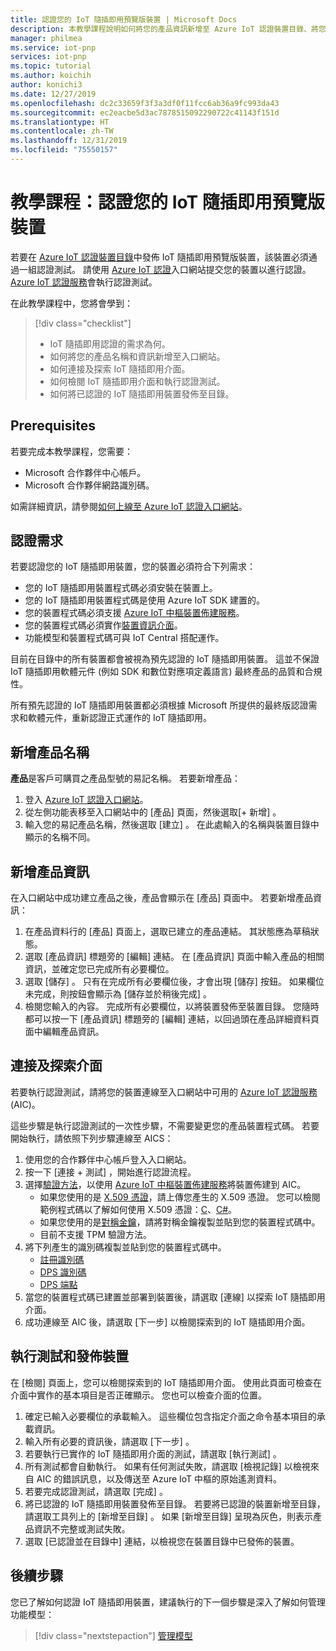 ```yaml
---
title: 認證您的 IoT 隨插即用預覽版裝置 | Microsoft Docs
description: 本教學課程說明如何將您的產品資訊新增至 Azure IoT 認證裝置目錄、將您的裝置連線至 Azure IoT 認證服務，然後執行 IoT 隨插即用認證測試。
manager: philmea
ms.service: iot-pnp
services: iot-pnp
ms.topic: tutorial
ms.author: koichih
author: konichi3
ms.date: 12/27/2019
ms.openlocfilehash: dc2c33659f3f3a3df0f11fcc6ab36a9fc993da43
ms.sourcegitcommit: ec2eacbe5d3ac7878515092290722c41143f151d
ms.translationtype: HT
ms.contentlocale: zh-TW
ms.lasthandoff: 12/31/2019
ms.locfileid: "75550157"
---
```

# <a name="tutorial-certify-your-iot-plug-and-play-preview-device"></a>教學課程：認證您的 IoT 隨插即用預覽版裝置

若要在 [Azure IoT 認證裝置目錄](https://aka.ms/iotdevcat)中發佈 IoT 隨插即用預覽版裝置，該裝置必須通過一組認證測試。 請使用 [Azure IoT 認證](https://aka.ms/ACFI)入口網站提交您的裝置以進行認證。 [Azure IoT 認證服務](https://aka.ms/azure-iot-aics)會執行認證測試。

在此教學課程中，您將會學到：

> [!div class="checklist"]
> * IoT 隨插即用認證的需求為何。
> * 如何將您的產品名稱和資訊新增至入口網站。
> * 如何連接及探索 IoT 隨插即用介面。
> * 如何檢閱 IoT 隨插即用介面和執行認證測試。
> * 如何將已認證的 IoT 隨插即用裝置發佈至目錄。

## <a name="prerequisites"></a>Prerequisites

若要完成本教學課程，您需要：

* Microsoft 合作夥伴中心帳戶。
* Microsoft 合作夥伴網路識別碼。

如需詳細資訊，請參閱[如何上線至 Azure IoT 認證入口網站](howto-onboard-portal.md)。

## <a name="certification-requirements"></a>認證需求

若要認證您的 IoT 隨插即用裝置，您的裝置必須符合下列需求：

* 您的 IoT 隨插即用裝置程式碼必須安裝在裝置上。
* 您的 IoT 隨插即用裝置程式碼是使用 Azure IoT SDK 建置的。
* 您的裝置程式碼必須支援 [Azure IoT 中樞裝置佈建服務](../iot-dps/about-iot-dps.md)。
* 您的裝置程式碼必須實作[裝置資訊介面](concepts-common-interfaces.md)。
* 功能模型和裝置程式碼可與 IoT Central 搭配運作。

目前在目錄中的所有裝置都會被視為預先認證的 IoT 隨插即用裝置。 這並不保證 IoT 隨插即用軟體元件 (例如 SDK 和數位對應項定義語言) 最終產品的品質和合規性。

所有預先認證的 IoT 隨插即用裝置都必須根據 Microsoft 所提供的最終版認證需求和軟體元件，重新認證正式運作的 IoT 隨插即用。

## <a name="add-product-name"></a>新增產品名稱

**產品**是客戶可購買之產品型號的易記名稱。 若要新增產品：

1. 登入 [Azure IoT 認證入口網站](https://aka.ms/ACFI)。
1. 從左側功能表移至入口網站中的 [產品]  頁面，然後選取[+ 新增]  。
1. 輸入您的易記產品名稱，然後選取 [建立]  。 在此處輸入的名稱與裝置目錄中顯示的名稱不同。

## <a name="add-product-information"></a>新增產品資訊

在入口網站中成功建立產品之後，產品會顯示在 [產品]  頁面中。 若要新增產品資訊：

1. 在產品資料行的 [產品]  頁面上，選取已建立的產品連結。 其狀態應為草稿狀態。
1. 選取 [產品資訊]  標題旁的 [編輯]  連結。 在 [產品資訊] 頁面中輸入產品的相關資訊，並確定您已完成所有必要欄位。
1. 選取 [儲存]  。 只有在完成所有必要欄位後，才會出現 [儲存]  按鈕。 如果欄位未完成，則按鈕會顯示為 [儲存並於稍後完成]  。
1. 檢閱您輸入的內容。 完成所有必要欄位，以將裝置發佈至裝置目錄。 您隨時都可以按一下 [產品資訊]  標題旁的 [編輯]  連結，以回過頭在產品詳細資料頁面中編輯產品資訊。

## <a name="connect-and-discover-interfaces"></a>連接及探索介面

若要執行認證測試，請將您的裝置連線至入口網站中可用的 [Azure IoT 認證服務](https://aka.ms/azure-iot-aics) (AIC)。

這些步驟是執行認證測試的一次性步驟，不需要變更您的產品裝置程式碼。 若要開始執行，請依照下列步驟連線至 AICS：

1. 使用您的合作夥伴中心帳戶登入入口網站。
1. 按一下 [連接 + 測試]  ，開始進行認證流程。
1. 選擇[驗證方法](../iot-dps/concepts-security.md#attestation-mechanism)，以使用 [Azure IoT 中樞裝置佈建服務](../iot-dps/about-iot-dps.md)將裝置佈建到 AIC。
   * 如果您使用的是 [X.509 憑證](../iot-hub/iot-hub-security-x509-get-started.md#prerequisites)，請上傳您產生的 X.509 憑證。 您可以檢閱範例程式碼以了解如何使用 X.509 憑證：[C](https://github.com/Azure/azure-iot-sdk-c/blob/master/iothub_client/samples/iothub_ll_client_x509_sample/iothub_ll_client_x509_sample.c)、[C#](../iot-hub/iot-hub-security-x509-get-started.md)。
   * 如果您使用的是[對稱金鑰](../iot-dps/concepts-symmetric-key-attestation.md)，請將對稱金鑰複製並貼到您的裝置程式碼中。
   * 目前不支援 TPM 驗證方法。
1. 將下列產生的識別碼複製並貼到您的裝置程式碼中。
   * [註冊識別碼](../iot-dps/use-hsm-with-sdk.md)
   * [DPS 識別碼](../iot-dps/tutorial-set-up-device.md#create-the-device-registration-software)
   * [DPS 端點](../iot-dps/tutorial-set-up-device.md#create-the-device-registration-software)
1. 當您的裝置程式碼已建置並部署到裝置後，請選取 [連線]  以探索 IoT 隨插即用介面。
1. 成功連線至 AIC 後，請選取 [下一步]  以檢閱探索到的 IoT 隨插即用介面。

## <a name="run-tests-and-publish-the-device"></a>執行測試和發佈裝置

在 [檢閱] 頁面上，您可以檢閱探索到的 IoT 隨插即用介面。 使用此頁面可檢查在介面中實作的基本項目是否正確顯示。 您也可以檢查介面的位置。

1. 確定已輸入必要欄位的承載輸入。 這些欄位包含指定介面之命令基本項目的承載資訊。
1. 輸入所有必要的資訊後，請選取 [下一步]  。
1. 若要執行已實作的 IoT 隨插即用介面的測試，請選取 [執行測試]  。
1. 所有測試都會自動執行。 如果有任何測試失敗，請選取 [檢視記錄]  以檢視來自 AIC 的錯誤訊息，以及傳送至 Azure IoT 中樞的原始遙測資料。
1. 若要完成認證測試，請選取 [完成]  。
1. 將已認證的 IoT 隨插即用裝置發佈至目錄。 若要將已認證的裝置新增至目錄，請選取工具列上的 [新增至目錄]  。 如果 [新增至目錄]  呈現為灰色，則表示產品資訊不完整或測試失敗。 
1. 選取 [已認證並在目錄中] 連結，以檢視您在裝置目錄中已發佈的裝置。

## <a name="next-steps"></a>後續步驟

您已了解如何認證 IoT 隨插即用裝置，建議執行的下一個步驟是深入了解如何管理功能模型：

> [!div class="nextstepaction"]
> [管理模型](./howto-manage-models.md)
